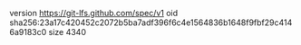 version https://git-lfs.github.com/spec/v1
oid sha256:23a17c420452c2072b5ba7adf396f6c4e1564836b1648f9fbf29c4146a9183c0
size 4340

